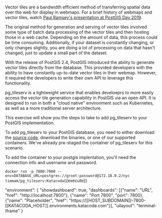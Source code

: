 Vector tiles are a bandwidth efficient method of transferring spatial data over the web for display in webmaps. For a brief history of webmaps and vector tiles, watch [Paul Ramsey's presentation at PostGIS Day 2019](https://youtu.be/t8eVmNwqh7M "PostGIS Day 2019 Vector Tiles"). 

The original method for generation and serving of vector tiles involved some type of batch data processing of the vector tiles and then hosting those in a web cache. Depending on the amount of data, this process could be time consuming. Additionally, if your dataset is constantly changing, or only changes slightly, you are doing a lot of processing on data that hasn't changed, just to update a small part of the dataset. 

With the release of PostGIS 2.4, PostGIS introduced the ability to generate vector tiles directly from the database. This provided developers with the ability to have constantly up-to-date vector tiles in their webmap. However, it required the developers to write their own API to leverage this functionality. 

pg_tileserv is a lightweight service that enables develoeprs to more easily access the vector tile generation capability in PostGIS via an open API. It is designed to run in both a "cloud native" environment such as Kubernetes, as well as a more traditional server architecture. 

This exercise will show you the steps to take to add pg_tileserv to your PostGIS implementation. 

To add pg_tileserv to your PostGIS database, you need to either download the [source code](https://github.com/CrunchyData/pg_tileserv), download the binaries, or one of our supported containers. We've already pre-staged the container of pg_tileserv for this scenario. 

To add the container to your postgis implentation, you'll need the connection info and username and password. 

```docker run -p 7800:7800 --env=DATABASE_URL=postgres://groot:password@172.18.0.2/nyc timmam/pg_tileserv:Katacoda```{{execute}}

"environment": {
    "showdashboard": true,
    "dashboards": [{"name": "URL", "href": "http://localhost:7800"},
        {"name": "Port 7800", "port": 7800},
        {"name": "Placeholder", "href": "https://[[HOST_SUBDOMAIN]]-7800-[[KATACODA_HOST]].environments.katacoda.com"}],
    "uilayout": "terminal-iframe"
}

